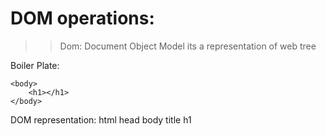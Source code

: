 # DOM operations:

> > Dom: Document Object Model
> > its a representation of web tree

Boiler Plate:

<html>
   <head>
      <title></title>
   </head>

    <body>
        <h1></h1>
    </body>
</html>

DOM representation:
html
head body
title h1
